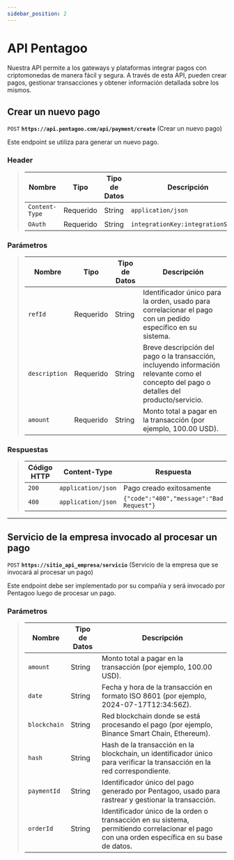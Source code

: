 ```yaml
---
sidebar_position: 2
---
```


# API Pentagoo

Nuestra API permite a los gateways y plataformas integrar pagos con criptomonedas de manera fácil y segura. A través de esta API, pueden crear pagos, gestionar transacciones y obtener información detallada sobre los mismos.

## Crear un nuevo pago

`POST` **`https://api.pentagoo.com/api/payment/create`** (Crear un nuevo pago)

Este endpoint se utiliza para generar un nuevo pago.

### Header

> | Nombre            | Tipo      | Tipo de Datos  | Descripción                                        |
> |-------------------|-----------|----------------|----------------------------------------------------|
> | `Content-Type`    | Requerido | String         | `application/json`                                 |
> | `OAuth`           | Requerido | String         | `integrationKey:integrationSecret`                 |

### Parámetros

> | Nombre            | Tipo      | Tipo de Datos  | Descripción                                                                               |
> |-------------------|-----------|----------------|-------------------------------------------------------------------------------------------|
> | `refId`           | Requerido | String         | Identificador único para la orden, usado para correlacionar el pago con un pedido específico en su sistema. |
> | `description`     | Requerido | String         | Breve descripción del pago o la transacción, incluyendo información relevante como el concepto del pago o detalles del producto/servicio. |
> | `amount`          | Requerido | String         | Monto total a pagar en la transacción (por ejemplo, 100.00 USD).                    |

### Respuestas

> | Código HTTP | Content-Type           | Respuesta                                                            |
> |-------------|------------------------|----------------------------------------------------------------------|
> | `200`       | `application/json`     | Pago creado exitosamente                                             |
> | `400`       | `application/json`     | `{"code":"400","message":"Bad Request"}`                             |

---

## Servicio de la empresa invocado al procesar un pago

`POST` **`https://sitio_api_empresa/servicio`** (Servicio de la empresa que se invocará al procesar un pago)

Este endpoint debe ser implementado por su compañía y será invocado por Pentagoo luego de procesar un pago.

### Parámetros

> | Nombre      | Tipo de Datos | Descripción                                                                                                                                |
> |-------------|---------------|--------------------------------------------------------------------------------------------------------------------------------------------|
> | `amount`    | String        | Monto total a pagar en la transacción (por ejemplo, 100.00 USD).                                                                      |
> | `date`      | String        | Fecha y hora de la transacción en formato ISO 8601 (por ejemplo, 2024-07-17T12:34:56Z).                       |
> | `blockchain`| String        | Red blockchain donde se está procesando el pago (por ejemplo, Binance Smart Chain, Ethereum).                                        |
> | `hash`      | String        | Hash de la transacción en la blockchain, un identificador único para verificar la transacción en la red correspondiente. |
> | `paymentId` | String        | Identificador único del pago generado por Pentagoo, usado para rastrear y gestionar la transacción. |
> | `orderId`   | String        | Identificador único de la orden o transacción en su sistema, permitiendo correlacionar el pago con una orden específica en su base de datos. |
